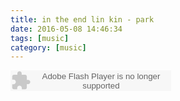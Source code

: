 ```yaml
---
title: in the end lin kin - park
date: 2016-05-08 14:46:34
tags: [music]
category: [music]
---
```


<embed src="http://www.xiami.com/widget/0_1768959625/singlePlayer.swf" type="application/x-shockwave-flash" width="257" height="33" wmode="transparent"></embed>
